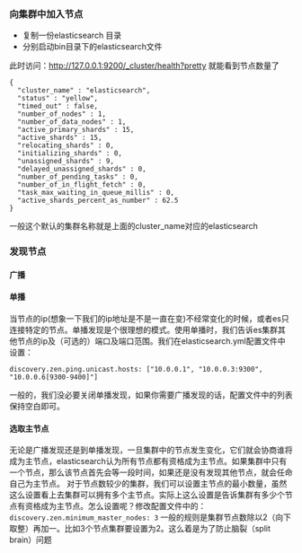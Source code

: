 ### 向集群中加入节点
- 复制一份elasticsearch 目录
- 分别启动bin目录下的elasticsearch文件

此时访问：http://127.0.0.1:9200/_cluster/health?pretty 就能看到节点数量了
```
{
  "cluster_name" : "elasticsearch",
  "status" : "yellow",
  "timed_out" : false,
  "number_of_nodes" : 1,
  "number_of_data_nodes" : 1,
  "active_primary_shards" : 15,
  "active_shards" : 15,
  "relocating_shards" : 0,
  "initializing_shards" : 0,
  "unassigned_shards" : 9,
  "delayed_unassigned_shards" : 0,
  "number_of_pending_tasks" : 0,
  "number_of_in_flight_fetch" : 0,
  "task_max_waiting_in_queue_millis" : 0,
  "active_shards_percent_as_number" : 62.5
}
```
一般这个默认的集群名称就是上面的cluster_name对应的elasticsearch
### 发现节点

#### 广播

#### 单播
当节点的ip(想象一下我们的ip地址是不是一直在变)不经常变化的时候，或者es只连接特定的节点。单播发现是个很理想的模式。使用单播时，我们告诉es集群其他节点的ip及（可选的）端口及端口范围。我们在elasticsearch.yml配置文件中设置：
```
discovery.zen.ping.unicast.hosts: ["10.0.0.1", "10.0.0.3:9300", "10.0.0.6[9300-9400]"]
```
一般的，我们没必要关闭单播发现，如果你需要广播发现的话，配置文件中的列表保持空白即可。

#### 选取主节点
无论是广播发现还是到单播发现，一旦集群中的节点发生变化，它们就会协商谁将成为主节点，elasticsearch认为所有节点都有资格成为主节点。如果集群中只有一个节点，那么该节点首先会等一段时间，如果还是没有发现其他节点，就会任命自己为主节点。
对于节点数较少的集群，我们可以设置主节点的最小数量，虽然这么设置看上去集群可以拥有多个主节点。实际上这么设置是告诉集群有多少个节点有资格成为主节点。怎么设置呢？修改配置文件中的：`discovery.zen.minimum_master_nodes: 3`
一般的规则是集群节点数除以2（向下取整）再加一。比如3个节点集群要设置为2。这么着是为了防止脑裂（split brain）问题